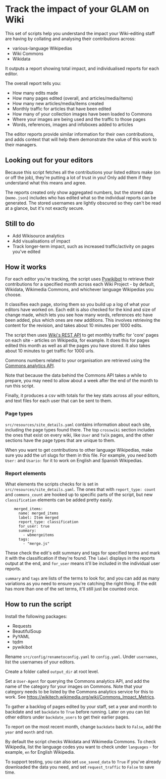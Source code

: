 # Track the impact of your GLAM on Wiki
This set of scripts help you understand the impact your Wiki-editing staff are having by collating and analysing their contributions across:
* various-language Wikipedias
* Wiki Commons
* Wikidata

It outputs a report showing total impact, and individualised reports for each editor.

The overall report tells you:
* How many edits made
* How many pages edited (overall, and articles/media/items)
* How many new articles/media/items created
* Monthly traffic for articles that have been edited
* How many of your collection images have been loaded to Commons
* Where your images are being used and the traffic to those pages
* Words, references, images and infoboxes added to articles

The editor reports provide similar information for their own contributions, and adds context that will help them demonstrate the value of this work to their managers.

## Looking out for your editors
Because this script fetches all the contributions your listed editors make (on or off the job), they're putting a lot of trust in you! Only add them if they understand what this means and agree.

The reports created only show aggregated numbers, but the stored data (`memo.json`) includes who has edited what so the individual reports can be generated. The stored usernames are lightly obscured so they can't be read at a glance, but it's not exactly secure.

## Still to do
* Add Wikisource analytics
* Add visualisations of impact
* Track longer-term impact, such as increased traffic/activity on pages you've edited

## How it works
For each editor you're tracking, the script uses [Pywikibot](https://doc.wikimedia.org/pywikibot/stable/index.html) to retrieve their contributions for a specified month across each Wiki Project - by default, Wikidata, Wikimedia Commons, and whichever language Wikipedias you choose.

It classifies each page, storing them so you build up a log of what your editors have worked on. Each edit is also checked for the kind and size of change made, which lets you see how many words, references etc have been added, plus which ones are new additions. This involves retrieving the content for the revision, and takes about 10 minutes per 1000 edits.

The script then uses [Wiki's REST API](https://doc.wikimedia.org/generated-data-platform/aqs/analytics-api/) to get monthly traffic for 'core' pages on each site - articles on Wikipedia, for example. It does this for pages edited this month as well as all the pages you have stored. It also takes about 10 minutes to get traffic for 1000 urls.

Commons numbers related to your organisation are retrieved using the [Commons analytics API](https://doc.wikimedia.org/generated-data-platform/aqs/analytics-api/reference/commons.html).

Note that because the data behind the Commons API takes a while to prepare, you may need to allow about a week after the end of the month to run this script.

Finally, it produces a csv with totals for the key stats across all your editors, and text files for each user that can be sent to them.

### Page types
`src/resources/site_details.yaml` contains information about each site, including the page types found there. The top `crosswiki` section includes the ones that exist on every wiki, like `User` and `Talk` pages, and the other sections have the page types that are unique to them.

When you want to get contributions to other language Wikipedias, make sure you add the url slugs for them in this file. For example, you need both `User:` and `Usario:` for it to work on English and Spanish Wikipedias.

### Report elements
What elements the scripts checks for is set in `src/resources/site_details.yaml`. The ones that with `report_type: count` and `commons_count` are hooked up to specific parts of the script, but new `classification` elements can be added pretty easily.

```
    merged_items:
      name: merged_items
      label: Item merged
      report_type: classification
      for_user: true
      summary:
        - wbmergeitems
      tags:
        - "merge.js"
```

These check the edit's edit summary and tags for specified terms and mark it with the classification if they're found. The `label` displays in the reports output at the end, and `for_user` means it'll be included in the individual user reports.

`summary` and `tags` are lists of the terms to look for, and you can add as many variations as you need to ensure you're catching the right thing. If the edit has more than one of the set terms, it'll still just be counted once.

## How to run the script
Install the following packages:
* Requests
* BeautifulSoup
* PyYAML
* tqdm
* pywikibot

Rename `src/config/renametoconfig.yaml` to `config.yaml`. Under `usernames`, list the usernames of your editors.

Create a folder called `output_dir` at root level.

Set a `User-Agent` for querying the Commons analytics API, and add the name of the category for your images on Commons. Note that your category needs to be listed by the Commons analytics service for this to work. See https://wikitech.wikimedia.org/wiki/Commons_Impact_Metrics.

To gather a backlog of pages edited by your staff, set a year and month to backdate and set `backdate` to `True` before running. Later on you can list other editors under `backdate_users` to get their earlier pages.

To report on the most recent month, change `backdate` back to `False`, add the `year` and `month` and run.

By default the script checks Wikidata and Wikimedia Commons. To check Wikipedia, list the language codes you want to check under `languages` - for example, `en` for English Wikipedia.

To support testing, you can also set `use_saved_data` to `True` if you've already downloaded the data you need, and set `request_traffic` to `False` to save time.